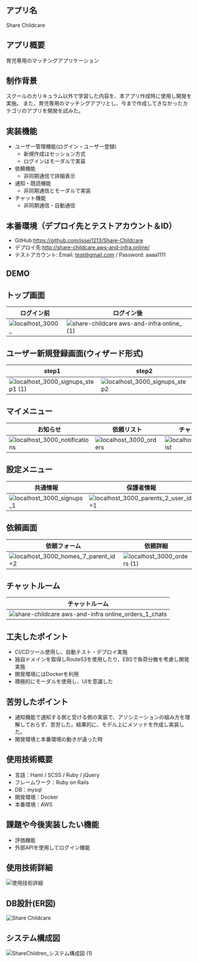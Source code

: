 ## アプリ名
  Share Childcare

## アプリ概要
  育児専用のマッチングアプリケーション

## 制作背景
  スクールのカリキュラム以外で学習した内容を、本アプリ作成時に使用し開発を実施。
  また、育児専用のマッチングアプリとし、今まで作成してきなかったカテゴリのアプリを開発を試みた。

## 実装機能
- ユーザー管理機能(ログイン・ユーザー登録)
  - 新規作成はセッション方式
  - ログインはモーダルで実装
- 依頼機能
  - 非同期通信で詳細表示
- 通知・既読機能
  - 非同期通信とモーダルで実装
- チャット機能
  - 非同期通信・自動通信


## 本番環境（デプロイ先とテストアカウント＆ID）
- GitHub:https://github.com/issei1213/Share-Childcare
- デプロイ先:http://share-childcare.aws-and-infra.online/
- テストアカウント: Email: test@gmail.com / Password: aaaa1111

## DEMO
## トップ画面
|ログイン前|ログイン後|
|---|---|
|![localhost_3000_](https://user-images.githubusercontent.com/59830008/88450617-326cf980-ce8b-11ea-8719-747b96800b1f.png)|![share-childcare aws-and-infra online_ (1)](https://user-images.githubusercontent.com/59830008/88450444-e9687580-ce89-11ea-8976-5b022e58b188.png)|

## ユーザー新規登録画面(ウィザード形式)
|step1|step2|確認画面|
|---|---|---|
|![localhost_3000_signups_step1 (1)](https://user-images.githubusercontent.com/59830008/88450711-f25a4680-ce8b-11ea-9f63-b47ce5f876ab.png)|![localhost_3000_signups_step2](https://user-images.githubusercontent.com/59830008/88450714-f9815480-ce8b-11ea-9501-e256aea73be5.png)|![localhost_3000_signups_new](https://user-images.githubusercontent.com/59830008/88450717-000fcc00-ce8c-11ea-8b2c-3b9285a1d29b.png)|

## マイメニュー
|お知らせ|依頼リスト|チャットリスト|
|---|---|---|
|![localhost_3000_notifications](https://user-images.githubusercontent.com/59830008/88450833-ef138a80-ce8c-11ea-8304-800191006489.png)|![localhost_3000_orders](https://user-images.githubusercontent.com/59830008/88450841-f89cf280-ce8c-11ea-9172-02caa3ccb55d.png)|![localhost_3000_chatslist](https://user-images.githubusercontent.com/59830008/88450848-00f52d80-ce8d-11ea-9aac-5e9c7847a95b.png)|

## 設定メニュー
|共通情報|保護者情報|ベビーシッター情報|
|---|---|---|
|![localhost_3000_signups_1](https://user-images.githubusercontent.com/59830008/88472591-6f022900-cf4f-11ea-994e-ea40b761fb89.png)|![localhost_3000_parents_2_user_id=1](https://user-images.githubusercontent.com/59830008/88472606-9e189a80-cf4f-11ea-8416-81aa21326a15.png)|![localhost_3000_babysitters_1](https://user-images.githubusercontent.com/59830008/88472633-f6e83300-cf4f-11ea-94d0-0174288c5a7b.png)|

## 依頼画面
|依頼フォーム|依頼詳細|
|---|---|
|![localhost_3000_homes_7_parent_id=2](https://user-images.githubusercontent.com/59830008/88473205-2a2dc080-cf56-11ea-91db-91aa35cb6c03.png)|![localhost_3000_orders (1)](https://user-images.githubusercontent.com/59830008/88473213-387bdc80-cf56-11ea-90d1-d87be2f53bf8.png)|


## チャットルーム
|チャットルーム|
|---|
|![share-childcare aws-and-infra online_orders_1_chats](https://user-images.githubusercontent.com/59830008/88474601-205e8a00-cf63-11ea-8a11-0c7564d6c535.png)|

## 工夫したポイント
  - CI/CDツール使用し、自動テスト・デプロイ実施
  - 独自ドメインを取得しRoute53を使用したり、EBSで負荷分散を考慮し開発実施
  - 開発環境にはDockerを利用
  - 積極的にモーダルを使用し、UIを意識した


## 苦労したポイント
  - 通知機能で通知する側と受ける側の実装で、アソシエーションの組み方を理解しておらず、苦労した。結果的に、モデル上にメソッドを作成し実装した。
   - 開発環境と本番環境の動きが違った時

## 使用技術概要
  - 言語：Haml / SCSS / Ruby / jQuery
  - フレームワーク：Ruby on Rails
  - DB：mysql
  - 開発環境：Docker
  - 本番環境：AWS

## 課題や今後実装したい機能
  - 評価機能
  - 外部APIを使用してログイン機能

## 使用技術詳細
![使用技術詳細](https://user-images.githubusercontent.com/59830008/87224046-f6329700-c3bc-11ea-85cf-f89120052812.jpg)
## DB設計(ER図)
![Share Childcare](https://user-images.githubusercontent.com/59830008/87654808-66149900-c792-11ea-96f8-bdc23b0bb6fd.jpg)
## システム構成図
![ShareChildren_システム構成図 (1)](https://user-images.githubusercontent.com/59830008/87224229-91783c00-c3be-11ea-8aed-e5112093fbd5.jpg)


